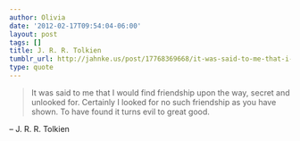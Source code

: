 ```yaml
---
author: Olivia
date: '2012-02-17T09:54:04-06:00'
layout: post
tags: []
title: J. R. R. Tolkien
tumblr_url: http://jahnke.us/post/17768369668/it-was-said-to-me-that-i-would-find-friendship
type: quote
---
```


> It was said to me that I would find friendship upon the way, secret and unlooked for. Certainly I looked for no such friendship as you have shown. To have found it turns evil to great good.

– J. R. R. Tolkien
